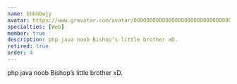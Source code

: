```yaml
---
name: bbbbbwjy
avatar: https://www.gravatar.com/avatar/00000000000000000000000000000005?d=identicon&s=256
specialties: [Web]
member: true
description: php java noob Bishop’s little brother xD.
retired: true
order: 4
---
```


php java noob Bishop’s little brother xD.
